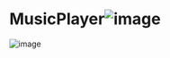 # MusicPlayer![image](https://user-images.githubusercontent.com/90137834/189120317-1e98e796-8eb9-470f-9a6e-fc953502b7c3.png)
![image](https://user-images.githubusercontent.com/90137834/189120541-4cbde91b-de94-4379-b6cc-83ddbd71b588.png)
